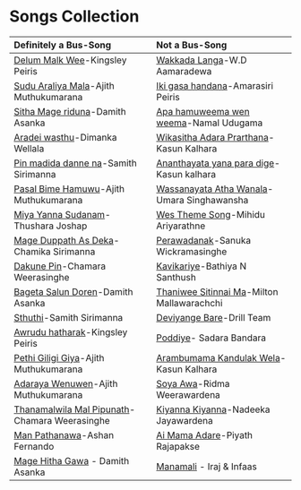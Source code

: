 # Songs Collection

| Definitely a Bus-Song | Not a Bus-Song |
| :---         | :---         |
| [Delum Malk Wee](https://www.youtube.com/watch?v=UtKqd3QWdu4)-Kingsley Peiris | [Wakkada Langa](https://www.youtube.com/watch?v=Lv0Lz1Gfc80)-W.D Aamaradewa |
| [Sudu Araliya Mala](https://youtu.be/okHjqFeGEzs)-Ajith Muthukumarana | [Iki gasa handana](https://youtu.be/U400UCdUUaM)-Amarasiri Peiris |
| [Sitha Mage riduna](https://youtu.be/L2VGDuvwLXA)-Damith Asanka | [Apa hamuweema wen weema](https://youtu.be/KyAVb7MPx2I)-Namal Udugama |
| [Aradei wasthu](https://www.youtube.com/watch?v=CL-Tz5yQ5SQ)-Dimanka Wellala | [Wikasitha Adara Prarthana](https://www.youtube.com/watch?v=fP10z3F2ah8)-Kasun Kalhara |
| [Pin madida danne na](https://www.youtube.com/watch?v=MvPtX-4-Nns)-Samith Sirimanna| [Ananthayata yana para dige](https://www.youtube.com/watch?v=hOzj9ZmX8XA)-Kasun kalhara |
| [Pasal Bime Hamuwu](https://www.youtube.com/watch?v=w2mPzfbLTvw)-Ajith Muthukumarana| [Wassanayata Atha Wanala](https://www.youtube.com/watch?v=8aCJlTqPsHM)-Umara Singhawansha |
| [Miya Yanna Sudanam](https://www.youtube.com/watch?v=yA2P3FAoiUI)-Thushara Joshap |[Wes Theme Song](https://www.youtube.com/watch?v=9qPZXdsvI48)-Mihidu Ariyarathne |
| [Mage Duppath As Deka](https://www.youtube.com/watch?v=22yH9sTLFLg)-Chamika Sirimanna |[Perawadanak](https://www.youtube.com/watch?v=jJmAyoJ-LOY)-Sanuka Wickramasinghe |
| [Dakune Pin](https://www.youtube.com/watch?v=BsCnUzbXVxM)-Chamara Weerasinghe |[Kavikariye](https://www.youtube.com/watch?v=cQlcRxFkkR4)-Bathiya N Santhush |
| [Bageta Salun Doren](https://www.youtube.com/watch?v=aZnZzgMFOEw)-Damith Asanka |[Thaniwee Sitinnai Ma](https://www.youtube.com/watch?v=dnslaxgpE0w)-Milton Mallawarachchi |
| [Sthuthi](https://www.youtube.com/watch?v=qiSZUyZUiyo)-Samith Sirimanna | [Deviyange Bare](https://www.youtube.com/watch?v=-Yj1At289rw)-Drill Team |
| [Awrudu hatharak](https://www.youtube.com/watch?v=UT-z04jfMg4)-Kingsley Peiris | [Poddiye](https://www.youtube.com/watch?v=doHzexvrJFc)- Sadara Bandara |
| [Pethi Giligi Giya](https://www.youtube.com/watch?v=D-3Q0-ZibU4)-Ajith Muthukumarana| [Arambumama Kandulak Wela](https://www.youtube.com/watch?v=aNEX3fopDzU)-Kasun Kalhara |
| [Adaraya Wenuwen](https://www.youtube.com/watch?v=-bimqNc3iW4)-Ajith Muthukumarana | [Soya Awa](https://www.youtube.com/watch?v=ixnjDzxjey0)-Ridma Weerawardena |
| [Thanamalwila Mal Pipunath](https://www.youtube.com/watch?v=0BiqeOY4eCg&index)-Chamara Weerasinghe | [Kiyanna Kiyanna](https://www.youtube.com/watch?v=FIs4kakKC5c)-Nadeeka Jayawardena |
| [Man Pathanawa](https://www.youtube.com/watch?v=cup44QvubSs)-Ashan Fernando | [Ai Mama Adare](https://www.youtube.com/watch?v=xjEV8EgLfLY)-Piyath Rajapakse |
| [Mage Hitha Gawa](https://www.youtube.com/watch?v=j1XrwaqLyeI) - Damith Asanka | [Manamali](https://www.youtube.com/watch?v=PXQcpqKstQE) - Iraj & Infaas |

